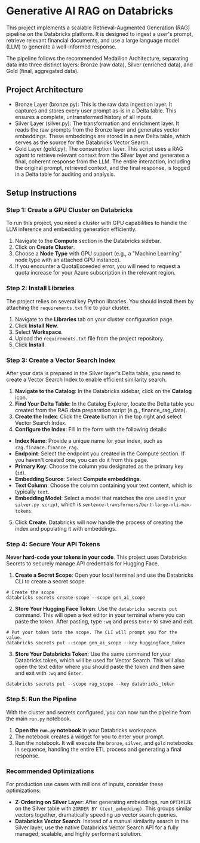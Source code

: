 # Generative AI RAG on Databricks
This project implements a scalable Retrieval-Augmented Generation (RAG) pipeline on the Databricks platform. It is designed to ingest a user's prompt, retrieve relevant financial documents, and use a large language model (LLM) to generate a well-informed response.

The pipeline follows the recommended Medallion Architecture, separating data into three distinct layers: Bronze (raw data), Silver (enriched data), and Gold (final, aggregated data).

## Project Architecture
- Bronze Layer (bronze.py): This is the raw data ingestion layer. It captures and stores every user prompt as-is in a Delta table. This ensures a complete, untransformed history of all inputs.
- Silver Layer (silver.py): The transformation and enrichment layer. It reads the raw prompts from the Bronze layer and generates vector embeddings. These embeddings are stored in a new Delta table, which serves as the source for the Databricks Vector Search.
- Gold Layer (gold.py): The consumption layer. This script uses a RAG agent to retrieve relevant context from the Silver layer and generates a final, coherent response from the LLM. The entire interaction, including the original prompt, retrieved context, and the final response, is logged in a Delta table for auditing and analysis.

## Setup Instructions
### Step 1: Create a GPU Cluster on Databricks
To run this project, you need a cluster with GPU capabilities to handle the LLM inference and embedding generation efficiently.

1. Navigate to the **Compute** section in the Databricks sidebar.
2. Click on **Create Cluster**.
3. Choose a **Node Type** with GPU support (e.g., a "Machine Learning" node type with an attached GPU instance).
4. If you encounter a QuotaExceeded error, you will need to request a quota increase for your Azure subscription in the relevant region.

### Step 2: Install Libraries
The project relies on several key Python libraries. You should install them by attaching the `requirements.txt` file to your cluster.

1. Navigate to the **Libraries** tab on your cluster configuration page.
2. Click **Install New**.
3. Select **Workspace**.
4. Upload the `requirements.txt` file from the project repository.
5. Click **Install**.

### Step 3: Create a Vector Search Index
After your data is prepared in the Silver layer's Delta table, you need to create a Vector Search Index to enable efficient similarity search.

1. **Navigate to the Catalog**: In the Databricks sidebar, click on the **Catalog** icon.
2. **Find Your Delta Table**: In the Catalog Explorer, locate the Delta table you created from the RAG data preparation script (e.g., finance_rag_data).
3. **Create the Index**: Click the **Create** button in the top right and select Vector Search Index.
4. **Configure the Index**: Fill in the form with the following details:
- **Index Name**: Provide a unique name for your index, such as `rag.finance.finance_rag`.
- **Endpoint**: Select the endpoint you created in the Compute section. If you haven't created one, you can do it from this page.
- **Primary Key**: Choose the column you designated as the primary key (`id`).
- **Embedding Source**: Select **Compute embeddings**.
- **Text Column**: Choose the column containing your text content, which is typically `text`.
- **Embedding Model**: Select a model that matches the one used in your `silver.py script`, which is `sentence-transformers/bert-large-nli-max-tokens`.
5. Click **Create**. Databricks will now handle the process of creating the index and populating it with embeddings.

### Step 4: Secure Your API Tokens
**Never hard-code your tokens in your code**. This project uses Databricks Secrets to securely manage API credentials for Hugging Face.

1. **Create a Secret Scope**: Open your local terminal and use the Databricks CLI to create a secret scope.
```
# Create the scope
databricks secrets create-scope --scope gen_ai_scope
```
2. **Store Your Hugging Face Token**: Use the `databricks secrets put` command. This will open a text editor in your terminal where you can paste the token. After pasting, type `:wq` and press `Enter` to save and exit.
```
# Put your token into the scope. The CLI will prompt you for the value.
databricks secrets put --scope gen_ai_scope --key huggingface_token
```
3. **Store Your Databricks Token**: Use the same command for your Databricks token, which will be used for Vector Search. This will also open the text editor where you should paste the token and then save and exit with `:wq` and `Enter`.
```
databricks secrets put --scope rag_scope --key databricks_token
```

### Step 5: Run the Pipeline
With the cluster and secrets configured, you can now run the pipeline from the main `run.py` notebook.

1. **Open the `run.py` notebook** in your Databricks workspace.
2. The notebook creates a widget for you to enter your prompt.
3. Run the notebook. It will execute the `bronze`, `silver`, and `gold` notebooks in sequence, handling the entire ETL process and generating a final response.

### Recommended Optimizations
For production use cases with millions of inputs, consider these optimizations:
- **Z-Ordering on Silver Layer**: After generating embeddings, run `OPTIMIZE` on the Silver table with `ZORDER BY (text_embedding)`. This groups similar vectors together, dramatically speeding up vector search queries.
- **Databricks Vector Search**: Instead of a manual similarity search in the Silver layer, use the native Databricks Vector Search API for a fully managed, scalable, and highly performant solution.